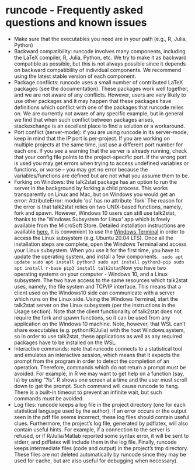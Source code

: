 # runcode - Frequently asked questions and known issues
 
- Make sure that the executables you need are in your path (e.g., R, Julia, Python)
- Backward compatibility: runcode involves many components, including the LaTeX compiler, R, Julia, Python, etc. We try to make it as backward compatible as possible, but this is not always possible since it depends on backward compatibility of individual components. We recommend using the latest stable version of each component.
- Package conflicts: runcode uses a small number of contributed LaTeX packages (see the documentation). These packages work well together, and we are not aware of any conflicts. However, users are very likely to use other packages and it may happen that these packages have definitions which conflict with one of the packages that runcode relies on. We are currently not aware of any specific example, but in general we find that when such conflict between packages arises, stackexchange is an excellent place to find a solution or a workaround.
- Port conflict (server-mode): if you are using runcode in its server-mode, keep in mind that the IP port is per-project. If you are working on multiple projects at the same time, just use a different port number for each one. If you see a warning that the server is already running, check that your config file points to the project-specific port. If the wrong port is used you may get errors when trying to access undefined variables or functions, or worse – you may get no error because the variables/functions are defined but are not what you assume them to be.
- Forking on Windows: the talk2stat package has an option to run the server in the background by forking a child process. This works transparently on Linux and Mac, but on Windows you would get an error:
  AttributeError: module 'os' has no attribute 'fork'
The reason for the error is that talk2stat relies on two UNIX-based functions, namely, fork and spawn. However, Windows 10 users can still use talk2stat, thanks to the 'Windows Subsystem for Linux' app which is freely available from the MicroSoft Store. Detailed installation instructions are available [here.](https://docs.microsoft.com/en-us/windows/wsl/install-win10)
It is convenient to use the [Windows Terminal](https://docs.microsoft.com/en-us/windows/terminal/get-started) in order to access the Linux subsystem (e.g. Ubuntu 20.04 LTS). Once all the installation steps are complete, open the Windows Terminal and access your Linux subsystem. When you use it for the first time, you have to update the operating system, and install a few components. ```
sudo apt update
sudo apt install python3
sudo apt install python3-pip
sudo apt install r-base
pip3 install talk2stat```Now you have two operating systems on your computer - Windows 10, and a Linux subsystem. The two have access to the same resources which talk2stat uses, namely, the file system and TCP/IP interface. This means that a client used on the Windows10 side can communicate with a server which runs on the Linux side. Using the Windows Terminal, start the talk2stat server on the Linux subsystem (per the instructions in the Usage section). Note that the client functionality of talk2stat does not require the fork and spawn functions, so it can be used from any application on the Windows 10 machine.
Note, however, that WSL can’t share executables (e.g. python/R/Julia) with the host Windows system, so in order to use talk2stat, these applications as well as any required packages have to be installed on the WSL.
- Interactive commands: note that runcode connects to a statistical tool and emulates an interactive session, which means that it expects the prompt from the program in order to detect the completion of an operation. Therefore, commands which do not return a prompt must be avoided. For example, in R we may want to get help on a function (say, ls) by using “?ls”. R shows one screen at a time and the user must scroll down to get the prompt. Such command will cause runcode to hang. There is a built-in timeout to prevent an infinite wait, but such commands must be avoided.
- Log files: runcode keeps a log file in the project directory (one for each statistical language used by the author). If an error occurs or the output seen in the pdf file seems incorrect, these log files should contain useful clues. Furthermore, the project’s log file, generated by pdflatex, will also contain useful hints. For example, if a connection to the server is refused, or if R/Julia/Matlab reported some syntax error, it will be sent to stderr, and pdflatex will include them in the log file. Finally, runcode keeps intermediate files (code and output) in the project’s tmp directory. These files are not deleted automatically by runcode since they may be used for cache, but are also useful for debugging when necessary).
